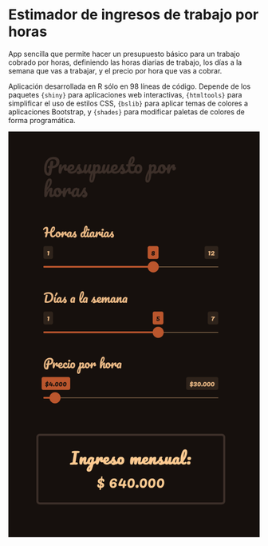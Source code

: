 
# Estimador de ingresos de trabajo por horas

App sencilla que permite hacer un presupuesto básico para un trabajo cobrado por horas, definiendo las horas diarias de trabajo, los días a la semana que vas a trabajar, y el precio por hora que vas a cobrar.

Aplicación desarrollada en R sólo en 98 líneas de código. Depende de los paquetes `{shiny}` para aplicaciones web interactivas, `{htmltools}` para simplificar el uso de estilos CSS, `{bslib}` para aplicar temas de colores a aplicaciones Bootstrap, y `{shades}` para modificar paletas de colores de forma programática.

![](pantallazo_1.png)